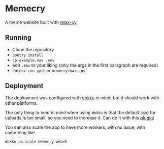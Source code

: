 # Memecry

A meme website built with [relax-py](https://github.com/crpier/relax-py)

## Running

- Clone the repository
- `poetry install`
- `cp example.env .env`
- edit `.env` to your liking (only the args in the first paragraph are required)
- `dotenv run python memecry/main.py`

## Deployment

The deployment was configured with [dokku](https://dokku.com/) in mind, but it should work with other platforms.

The only thing to bear in mind when using `dokku` is that the default size for uploads is too small, so you need to increase it.
Can do it with this [plugin](https://github.com/Zeilenwerk/dokku-nginx-max-upload-size))

You can also scale the app to have more workers, with no issue, with something like

```sh
dokku ps:scale memecry web=5
```
